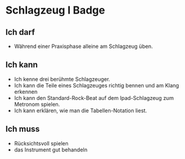 # Schlagzeug I Badge

## Ich darf

- Während einer Praxisphase alleine am Schlagzeug üben.

## Ich kann

- Ich kenne drei berühmte Schlagzeuger.
- Ich kann die Teile eines Schlagzeuges richtig bennen und am Klang erkennen
- Ich kann den Standard-Rock-Beat auf dem Ipad-Schlagzeug zum Metronom spielen.
- Ich kann erklären, wie man die Tabellen-Notation liest.

## Ich muss

- Rücksichtsvoll spielen
- das Instrument gut behandeln

&nbsp;

&nbsp;